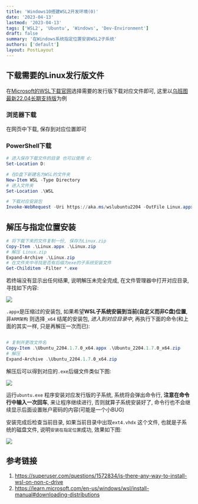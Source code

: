```yaml
---
title: 'Windows10搭建WSL2开发环境(0)'
date: '2023-04-13'
lastmod: '2023-04-13'
tags: ['WSL2', 'Ubuntu', 'Windows', 'Dev-Environment']
draft: false
summary: '在Windows系统指定位置安装WSL2子系统'
authors: ['default']
layout: PostLayout
---
```



## 下载需要的Linux发行版文件


在[Microsoft的WSL下载官网](https://learn.microsoft.com/en-us/windows/wsl/install-manual#downloading-distributions)选择需要的发行版下载对应文件即可, 这里以[乌班图最新22.04长期支持版](https://aka.ms/wslubuntu2204)为例


### 浏览器下载

在网页中下载, 保存到对应位置即可


### PowerShell下载

```powershell
# 进入保存下载文件的目录 也可以使用 d:
Set-Location D:

# 在D盘下新建名为WSL的文件夹
New-Item WSL -Type Directory
# 进入文件夹 
Set-Location .\WSL

# 下载对应安装包 
Invoke-WebRequest -Uri https://aka.ms/wslubuntu2204 -OutFile Linux.appx -UseBasicParsing
```


## 解压与指定位置安装

```powershell
# 将下载下来的文件复制一份, 保存为Linux.zip
Copy-Item .\Linux.appx .\Linux.zip
# 解压 Linux.zip
Expand-Archive .\Linux.zip
# 在文件夹中寻找是否有后缀为exe的子系统安装文件
Get-Childitem -Filter *.exe
```

若终端没有显示出任何结果, 说明解压未完全完成, 在文件管理器中打开对应目录, 寻找如下内容: 

![](Pasted%20image%2020230413234219.png)

`.appx`是压缩过的安装包, 如果希望**WSL子系统安装到当前(自定义而非C盘)位置**, 非`ARM架构` 则选择`_x64` 结尾的安装包, *进入到对应目录中*, 再执行下面的命令(和上面的其实一样, 只是再解压一次而已): 

```powershell

# 复制并更改文件名
Copy-Item .\Ubuntu_2204.1.7.0_x64.appx .\Ubuntu_2204.1.7.0_x64.zip
# 解压 
Expand-Archive .\Ubuntu_2204.1.7.0_x64.zip

```

解压后可以得到对应的`.exe`后缀文件类似下图: 

![](Pasted%20image%2020230413234843.png)

运行`ubuntu.exe` 程序安装对应发行版的子系统, 系统将会弹出命令行, **注意在命令行中输入一次回车**, 来让程序继续进行, 否则就算子系统安装好了, 命令行也不会继续显示后面设置账户密码的内容(可能是一个小BUG) 

安装完成后检查当前目录, 如果当前目录中出现`ext4.vhdx` 这个文件, 也就是子系统的磁盘文件, 说明`安装在指定位置`成功, 效果如下图: 


![](Pasted%20image%2020230413234802.png)

## 参考链接

1. https://superuser.com/questions/1572834/is-there-any-way-to-install-wsl-on-non-c-drive
2. https://learn.microsoft.com/en-us/windows/wsl/install-manual#downloading-distributions